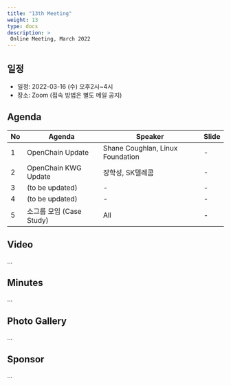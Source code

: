 ```yaml
---
title: "13th Meeting"
weight: 13
type: docs
description: >
 Online Meeting, March 2022
---
```


## 일정

* 일정: 2022-03-16 (수) 오후2시~4시
* 장소: Zoom (접속 방법은 별도 메일 공지)

## Agenda
| No | Agenda           | Speaker | Slide |
|----|-----------------|------|------|
| 1  | OpenChain Update  | 	Shane Coughlan, Linux Foundation | - |
| 2  | OpenChain KWG Update | 장학성, SK텔레콤 | - |
| 3  | (to be updated)| - | - |
| 4  | (to be updated)| - | - |
| 5  | 소그룹 모임 (Case Study) | All | - |


## Video
...

## Minutes
...

## Photo Gallery
...

## Sponsor
...

